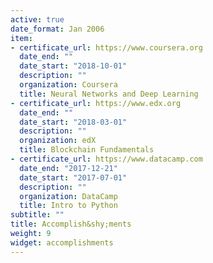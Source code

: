 ```yaml
---
active: true
date_format: Jan 2006
item:
- certificate_url: https://www.coursera.org
  date_end: ""
  date_start: "2018-10-01"
  description: ""
  organization: Coursera
  title: Neural Networks and Deep Learning
- certificate_url: https://www.edx.org
  date_end: ""
  date_start: "2018-03-01"
  description: ""
  organization: edX
  title: Blockchain Fundamentals
- certificate_url: https://www.datacamp.com
  date_end: "2017-12-21"
  date_start: "2017-07-01"
  description: ""
  organization: DataCamp
  title: Intro to Python
subtitle: ""
title: Accomplish&shy;ments
weight: 9
widget: accomplishments
---
```

